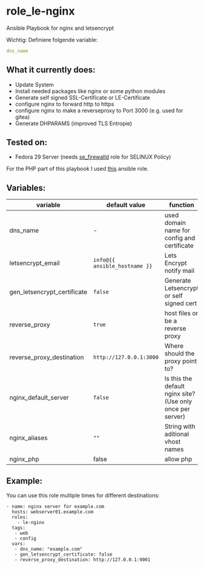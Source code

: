 # role_le-nginx

Ansible Playbook for nginx and letsencrypt


Wichtig: Definiere folgende variable:

```yaml
dns_name
```

 What it currently does:
------------------------

+ Update System
+ Install needed packages like nginx or some python modules 
+ Generate self signed SSL-Certificate or LE-Certificate
+ configure nginx to forward http to https
+ configure nginx to make a reverseproxy to Port 3000 (e.g. used for gitea)
+ Generate DHPARAMS (improved TLS Entropie) 

 Tested on:
-----------
 + Fedora 29 Server (needs [se_firewalld](https://github.com/DO1JLR/role_se_firewalld) role for SELINUX Policy)

For the PHP part of this playbook I used [this](https://github.com/DO1JLR/role_se_php) ansible role.

 Variables:
------------
| variable | default value | function |
| -------- | ------------- | -------- |
| dns_name | - | used domain name for config and certificate |
| letsencrypt_email | ``info@{{ ansible_hostname }}`` | Lets Encrypt notify mail |
| gen_letsencrypt_certificate | ``false`` | Generate Letsencrypt or self signed cert |
| reverse_proxy | ``true`` | host files or be a reverse proxy |
| reverse_proxy_destination | ``http://127.0.0.1:3000`` | Where should the proxy point to? |
| nginx_default_server | ``false`` | Is this the default nginx site? (Use only once per server) |
| nginx_aliases | ``""`` | String with aditional vhost names |
| nginx_php | false | allow php |

 Example:
----------
You can use this role multiple times for different destinations:

```
- name: nginx server for example.com
  hosts: webserver01.example.com
  roles:
    - le-nginx
  tags:
   - web
   - config
  vars:
   - dns_name: "example.com"
   - gen_letsencrypt_certificate: false
   - reverse_proxy_destination: http://127.0.0.1:9001
```

